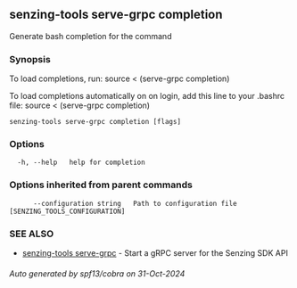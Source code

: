 ## senzing-tools serve-grpc completion

Generate bash completion for the command

### Synopsis

To load completions, run:
source < (serve-grpc completion)

To load completions automatically on on login, add this line to your .bashrc file:
source < (serve-grpc completion)

```
senzing-tools serve-grpc completion [flags]
```

### Options

```
  -h, --help   help for completion
```

### Options inherited from parent commands

```
      --configuration string   Path to configuration file [SENZING_TOOLS_CONFIGURATION]
```

### SEE ALSO

* [senzing-tools serve-grpc](senzing-tools_serve-grpc.md)  - Start a gRPC server for the Senzing SDK API

###### Auto generated by spf13/cobra on 31-Oct-2024
